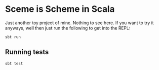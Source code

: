 # Sceme is Scheme in Scala

Just another toy project of mine. Nothing to see here.
If you want to try it anyways, well then just run the following to get into the REPL:

```
sbt run
```

## Running tests

```
sbt test
```